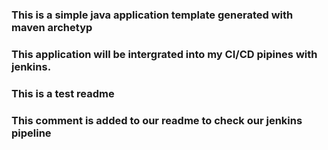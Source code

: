 ### This is a simple java application template generated with maven archetyp

### This application will be intergrated into my CI/CD pipines with jenkins.
### This is a test readme
### This comment is added to our readme to check our jenkins pipeline
